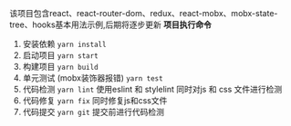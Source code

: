 该项目包含react、react-router-dom、redux、react-mobx、mobx-state-tree、hooks基本用法示例,后期将逐步更新
**项目执行命令**
1. 安装依赖
    `yarn install`
2. 启动项目
    `yarn start`
3. 构建项目
   `yarn build`  
4. 单元测试   (mobx装饰器报错)
 `yarn test`
5. 代码检测
  `yarn lint`
  使用eslint 和 stylelint 同时对js 和 css 文件进行检测
6. 代码修复
   `yarn fix`
   同时修复js和css文件
7. 代码提交
 `yarn git`
 提交前进行代码检测
